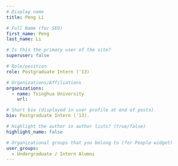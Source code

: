 ```yaml
---
# Display name
title: Peng Li

# Full Name (for SEO) 
first_name: Peng
last_name: Li

# Is this the primary user of the site?
superuser: false

# Role/position
role: Postgraduate Intern ('13)

# Organizations/Affiliations
organizations:
  - name: Tsinghua University
    url: 

# Short bio (displayed in user profile at end of posts)
bio: Postgraduate Intern ('13). 

# Highlight the author in author lists? (true/false)
highlight_name: false

# Organizational groups that you belong to (for People widget)
user_groups:
  - Undergraduate / Intern Alumni
---
```

